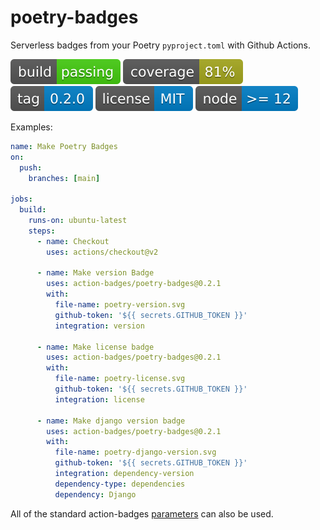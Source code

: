 # poetry-badges

Serverless badges from your Poetry `pyproject.toml` with Github Actions.

![build](https://raw.githubusercontent.com/action-badges/poetry-badges/badges/.badges/main/build-status.svg)
![coverage](https://raw.githubusercontent.com/action-badges/poetry-badges/badges/.badges/main/coverage.svg)
![tag](https://raw.githubusercontent.com/action-badges/poetry-badges/badges/.badges/github-tag.svg)
![license](https://raw.githubusercontent.com/action-badges/poetry-badges/badges/.badges/main/package-license.svg)
![node](https://raw.githubusercontent.com/action-badges/poetry-badges/badges/.badges/main/package-node-version.svg)

Examples:

```yaml
name: Make Poetry Badges
on:
  push:
    branches: [main]

jobs:
  build:
    runs-on: ubuntu-latest
    steps:
      - name: Checkout
        uses: actions/checkout@v2

      - name: Make version Badge
        uses: action-badges/poetry-badges@0.2.1
        with:
          file-name: poetry-version.svg
          github-token: '${{ secrets.GITHUB_TOKEN }}'
          integration: version

      - name: Make license badge
        uses: action-badges/poetry-badges@0.2.1
        with:
          file-name: poetry-license.svg
          github-token: '${{ secrets.GITHUB_TOKEN }}'
          integration: license

      - name: Make django version badge
        uses: action-badges/poetry-badges@0.2.1
        with:
          file-name: poetry-django-version.svg
          github-token: '${{ secrets.GITHUB_TOKEN }}'
          integration: dependency-version
          dependency-type: dependencies
          dependency: Django
```

All of the standard action-badges [parameters](https://github.com/action-badges/core/blob/main/docs/github-action.md#parameters) can also be used.

